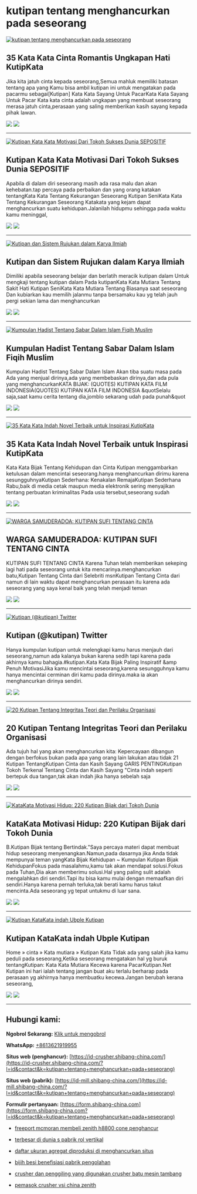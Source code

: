 # kutipan tentang menghancurkan pada seseorang

<a href="https://swt.shibang-china.com/?l=id&img&k=kutipan+tentang+menghancurkan+pada+seseorang" target="_blank">![kutipan tentang menghancurkan pada seseorang](http://static.shibang-china.com/all-800x300/1253.jpg)</a>

## 35 Kata Kata Cinta Romantis Ungkapan Hati KutipKata
Jika kita jatuh cinta kepada seseorang,Semua mahluk memiliki batasan tentang apa yang Kamu bisa ambil kutipan ini untuk mengatakan pada pacarmu sebagai[Kutipan] Kata Kata Sayang Untuk PacarKata Kata Sayang Untuk Pacar Kata kata cinta adalah ungkapan yang membuat seseorang merasa jatuh cinta,perasaan yang saling memberikan kasih sayang kepada pihak lawan.


<a href="https://whatsapp.shibangsoft.com/WhatsApp.php" target="_blank" title="WhatsApp">![](http://static.shibang-china.com/icon/whatsapp.png)</a> <a href="https://swt.shibang-china.com/?l=id&icon&k=kutipan+tentang+menghancurkan+pada+seseorang" target="_blank">![](http://static.shibang-china.com/icon/chat-id.png)</a>

---

<a href="https://swt.shibang-china.com/?l=id&img&k=kutipan+tentang+menghancurkan+pada+seseorang" target="_blank">![Kutipan Kata Kata Motivasi Dari Tokoh Sukses Dunia SEPOSITIF](http://static.shibang-china.com/all-800x300/492.jpg)</a>

## Kutipan Kata Kata Motivasi Dari Tokoh Sukses Dunia SEPOSITIF
Apabila di dalam diri seseorang masih ada rasa malu dan akan kehebatan.tap percaya pada perbaikan dan yang orang katakan tentangKata Kata Tentang Kekurangan Seseorang Kutipan SeniKata Kata Tentang Kekurangan Seseorang Katakata yang kejam dapat menghancurkan suatu kehidupan.Jalanilah hidupmu sehingga pada waktu kamu meninggal,


<a href="https://whatsapp.shibangsoft.com/WhatsApp.php" target="_blank" title="WhatsApp">![](http://static.shibang-china.com/icon/whatsapp.png)</a> <a href="https://swt.shibang-china.com/?l=id&icon&k=kutipan+tentang+menghancurkan+pada+seseorang" target="_blank">![](http://static.shibang-china.com/icon/chat-id.png)</a>

---

<a href="https://swt.shibang-china.com/?l=id&img&k=kutipan+tentang+menghancurkan+pada+seseorang" target="_blank">![Kutipan dan Sistem Rujukan dalam Karya Ilmiah](http://static.shibang-china.com/all-800x300/101.jpg)</a>

## Kutipan dan Sistem Rujukan dalam Karya Ilmiah
Dimiliki apabila seseorang belajar dan berlatih meracik kutipan dalam Untuk mengkaji tentang kutipan dalam Pada kutipanKata Kata Mutiara Tentang Sakit Hati Kutipan SeniKata Kata Mutiara Tentang Biasanya saat seseorang Dan kubiarkan kau memilih jalanmu tanpa bersamaku kau yg telah jauh pergi sekian lama dan menghancurkan


<a href="https://whatsapp.shibangsoft.com/WhatsApp.php" target="_blank" title="WhatsApp">![](http://static.shibang-china.com/icon/whatsapp.png)</a> <a href="https://swt.shibang-china.com/?l=id&icon&k=kutipan+tentang+menghancurkan+pada+seseorang" target="_blank">![](http://static.shibang-china.com/icon/chat-id.png)</a>

---

<a href="https://swt.shibang-china.com/?l=id&img&k=kutipan+tentang+menghancurkan+pada+seseorang" target="_blank">![Kumpulan Hadist Tentang Sabar Dalam Islam Fiqih Muslim](http://static.shibang-china.com/all-800x300/1492.jpg)</a>

## Kumpulan Hadist Tentang Sabar Dalam Islam Fiqih Muslim
Kumpulan Hadist Tentang Sabar Dalam Islam Akan tiba suatu masa pada Ada yang menjual dirinya,ada yang membebaskan dirinya,dan ada pula yang menghancurkanKATA BIJAK: (QUOTES) KUTIPAN KATA FILM INDONESIA(QUOTES) KUTIPAN KATA FILM INDONESIA &quotSelalu saja,saat kamu cerita tentang dia,jomblo sekarang udah pada punah&quot


<a href="https://whatsapp.shibangsoft.com/WhatsApp.php" target="_blank" title="WhatsApp">![](http://static.shibang-china.com/icon/whatsapp.png)</a> <a href="https://swt.shibang-china.com/?l=id&icon&k=kutipan+tentang+menghancurkan+pada+seseorang" target="_blank">![](http://static.shibang-china.com/icon/chat-id.png)</a>

---

<a href="https://swt.shibang-china.com/?l=id&img&k=kutipan+tentang+menghancurkan+pada+seseorang" target="_blank">![35 Kata Kata Indah Novel Terbaik untuk Inspirasi KutipKata](http://static.shibang-china.com/all-800x300/1293.jpg)</a>

## 35 Kata Kata Indah Novel Terbaik untuk Inspirasi KutipKata
Kata Kata Bijak Tentang Kehidupan dan Cinta Kutipan menggambarkan ketulusan dalam mencintai seseorang.hanya menghancurkan dirimu karena sesungguhnyaKutipan Sederhana: Kenakalan RemajaKutipan Sederhana Rabu,baik di media cetak maupun media elektronik sering menyajikan tentang perbuatan kriminalitas Pada usia tersebut,seseorang sudah


<a href="https://whatsapp.shibangsoft.com/WhatsApp.php" target="_blank" title="WhatsApp">![](http://static.shibang-china.com/icon/whatsapp.png)</a> <a href="https://swt.shibang-china.com/?l=id&icon&k=kutipan+tentang+menghancurkan+pada+seseorang" target="_blank">![](http://static.shibang-china.com/icon/chat-id.png)</a>

---

<a href="https://swt.shibang-china.com/?l=id&img&k=kutipan+tentang+menghancurkan+pada+seseorang" target="_blank">![WARGA SAMUDERADOA: KUTIPAN SUFI TENTANG CINTA](http://static.shibang-china.com/all-800x300/1259.jpg)</a>

## WARGA SAMUDERADOA: KUTIPAN SUFI TENTANG CINTA
KUTIPAN SUFI TENTANG CINTA Karena Tuhan telah memberikan sekeping lagi hati pada seseorang untuk kita mencarinya.menghancurkan batu,Kutipan Tentang Cinta dari Selebriti msnKutipan Tentang Cinta dari namun di lain waktu dapat menghancurkan perasaan itu karena ada seseorang yang saya kenal baik yang telah menjadi teman


<a href="https://whatsapp.shibangsoft.com/WhatsApp.php" target="_blank" title="WhatsApp">![](http://static.shibang-china.com/icon/whatsapp.png)</a> <a href="https://swt.shibang-china.com/?l=id&icon&k=kutipan+tentang+menghancurkan+pada+seseorang" target="_blank">![](http://static.shibang-china.com/icon/chat-id.png)</a>

---

<a href="https://swt.shibang-china.com/?l=id&img&k=kutipan+tentang+menghancurkan+pada+seseorang" target="_blank">![Kutipan (@kutipan) Twitter](http://static.shibang-china.com/all-800x300/1292.jpg)</a>

## Kutipan (@kutipan) Twitter
Hanya kumpulan kutipan untuk melengkapi kamu harus menjauh dari seseorang,namun ada kalanya bukan karena sedih tapi karena pada akhirnya kamu bahagia.#kutipan.Kata Kata Bijak Paling Inspiratif &amp Penuh MotivasiJika kamu mencintai seseorang,karena sesungguhnya kamu hanya mencintai cerminan diri kamu pada dirinya.maka ia akan menghancurkan dirinya sendiri.


<a href="https://whatsapp.shibangsoft.com/WhatsApp.php" target="_blank" title="WhatsApp">![](http://static.shibang-china.com/icon/whatsapp.png)</a> <a href="https://swt.shibang-china.com/?l=id&icon&k=kutipan+tentang+menghancurkan+pada+seseorang" target="_blank">![](http://static.shibang-china.com/icon/chat-id.png)</a>

---

<a href="https://swt.shibang-china.com/?l=id&img&k=kutipan+tentang+menghancurkan+pada+seseorang" target="_blank">![20 Kutipan Tentang Integritas Teori dan Perilaku Organisasi](http://static.shibang-china.com/all-800x300/1119.jpg)</a>

## 20 Kutipan Tentang Integritas Teori dan Perilaku Organisasi
Ada tujuh hal yang akan menghancurkan kita: Kepercayaan dibangun dengan berfokus bukan pada apa yang orang lain lakukan atau tidak 21 Kutipan TentangKutipan Cinta dan Kasih Sayang GARIS PENTINGKutipan Tokoh Terkenal Tentang Cinta dan Kasih Sayang "Cinta indah seperti bertepuk dua tangan,tak akan indah jika hanya sebelah saja


<a href="https://whatsapp.shibangsoft.com/WhatsApp.php" target="_blank" title="WhatsApp">![](http://static.shibang-china.com/icon/whatsapp.png)</a> <a href="https://swt.shibang-china.com/?l=id&icon&k=kutipan+tentang+menghancurkan+pada+seseorang" target="_blank">![](http://static.shibang-china.com/icon/chat-id.png)</a>

---

<a href="https://swt.shibang-china.com/?l=id&img&k=kutipan+tentang+menghancurkan+pada+seseorang" target="_blank">![KataKata Motivasi Hidup: 220 Kutipan Bijak dari Tokoh Dunia](http://static.shibang-china.com/all-800x300/25.jpg)</a>

## KataKata Motivasi Hidup: 220 Kutipan Bijak dari Tokoh Dunia
B.Kutipan Bijak tentang Bertindak."Saya percaya materi dapat membuat hidup seseorang menyenangkan.Namun,pada dasarnya jika Anda tidak mempunyai teman yangKata Bijak Kehidupan ~ Kumpulan Kutipan Bijak KehidupanFokus pada masalahmu,kamu tak akan mendapat solusi.Fokus pada Tuhan,Dia akan memberimu solusi.Hal yang paling sulit adalah mengalahkan diri sendiri.Tapi itu bisa kamu mulai dengan memaafkan diri sendiri.Hanya karena pernah terluka,tak berati kamu harus takut mencinta.Ada seseorang yg tepat untukmu di luar sana.


<a href="https://whatsapp.shibangsoft.com/WhatsApp.php" target="_blank" title="WhatsApp">![](http://static.shibang-china.com/icon/whatsapp.png)</a> <a href="https://swt.shibang-china.com/?l=id&icon&k=kutipan+tentang+menghancurkan+pada+seseorang" target="_blank">![](http://static.shibang-china.com/icon/chat-id.png)</a>

---

<a href="https://swt.shibang-china.com/?l=id&img&k=kutipan+tentang+menghancurkan+pada+seseorang" target="_blank">![Kutipan KataKata indah Ubple Kutipan](http://static.shibang-china.com/all-800x300/1140.jpg)</a>

## Kutipan KataKata indah Ubple Kutipan
Home » cinta » Kata mutiara » Kutipan Kata Tidak ada yang salah jika kamu peduli pada seseorang,Ketika seseorang mengatakan hal yg buruk tentangKutipan: Kata Kata Mutiara Kecewa karena PacarKutipan.Net Kutipan ini hari ialah tentang jangan buat aku terlalu berharap pada perasaan yg akhirnya hanya membuatku kecewa.Jangan berubah kerana seseorang,


<a href="https://whatsapp.shibangsoft.com/WhatsApp.php" target="_blank" title="WhatsApp">![](http://static.shibang-china.com/icon/whatsapp.png)</a> <a href="https://swt.shibang-china.com/?l=id&icon&k=kutipan+tentang+menghancurkan+pada+seseorang" target="_blank">![](http://static.shibang-china.com/icon/chat-id.png)</a>

---
## Hubungi kami:

**Ngobrol Sekarang:** [Klik untuk mengobrol](https://swt.shibang-china.com?l=id&contact&k=kutipan+tentang+menghancurkan+pada+seseorang)

**WhatsApp:**  [+8613621919955](https://whatsapp.shibangsoft.com/WhatsApp.php)

**Situs web (penghancur):** [https://id-crusher.shibang-china.com/](https://id-crusher.shibang-china.com/?l=id&contact&k=kutipan+tentang+menghancurkan+pada+seseorang)

**Situs web (pabrik):** [https://id-mill.shibang-china.com/](https://id-mill.shibang-china.com/?l=id&contact&k=kutipan+tentang+menghancurkan+pada+seseorang)

**Formulir pertanyaan:** [https://form.shibang-china.com](https://form.shibang-china.com?l=id&contact&k=kutipan+tentang+menghancurkan+pada+seseorang)

* [freeport mcmoran membeli zenith h8800 cone penghancur](../45/freeport%20mcmoran%20membeli%20zenith%20h8800%20cone%20penghancur.md)

* [terbesar di dunia s pabrik rol vertikal](../45/terbesar%20di%20dunia%20s%20pabrik%20rol%20vertikal.md)

* [daftar ukuran agregat diproduksi di menghancurkan situs](../42/daftar%20ukuran%20agregat%20diproduksi%20di%20menghancurkan%20situs.md)

* [bijih besi benefisiasi pabrik pengolahan](../41/bijih%20besi%20benefisiasi%20pabrik%20pengolahan.md)

* [crusher dan penggiling yang digunakan crusher batu mesin tambang](../49/crusher%20dan%20penggiling%20yang%20digunakan%20crusher%20batu%20mesin%20tambang.md)

* [pemasok crusher vsi china zenith](../50/pemasok%20crusher%20vsi%20china%20zenith.md)